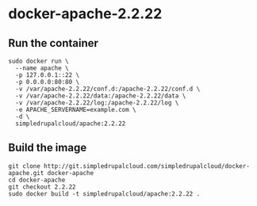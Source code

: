 docker-apache-2.2.22
====================

Run the container
-----------------

    sudo docker run \
      --name apache \
      -p 127.0.0.1::22 \
      -p 0.0.0.0:80:80 \
      -v /var/apache-2.2.22/conf.d:/apache-2.2.22/conf.d \
      -v /var/apache-2.2.22/data:/apache-2.2.22/data \
      -v /var/apache-2.2.22/log:/apache-2.2.22/log \
      -e APACHE_SERVERNAME=example.com \
      -d \
      simpledrupalcloud/apache:2.2.22

Build the image
---------------

    git clone http://git.simpledrupalcloud.com/simpledrupalcloud/docker-apache.git docker-apache
    cd docker-apache
    git checkout 2.2.22
    sudo docker build -t simpledrupalcloud/apache:2.2.22 .